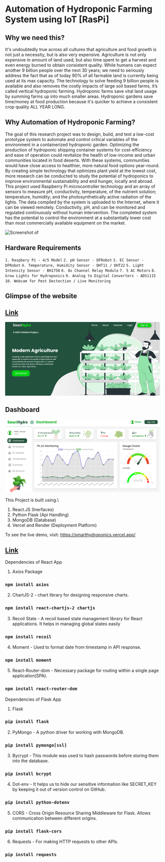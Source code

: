 # Automation of Hydroponic Farming System using IoT [RasPi]

## Why we need this?
It's undoubtedly true across all cultures that agriculture and food growth is not just a necessity, but is also very expensive. Agriculture is not only expensive in amount of land used, but also time spent to get a harvest and even energy burned to obtain consistent quality. While humans can expect another 9 billion people over the next 30 years; we need to seriously address the fact that as of today 90% of all farmable land is currently being used at its max capacity. The technology to solve feeding 9 billion people is available and also removes the costly impacts of large soil based farms, it’s called vertical hydroponic farming. Hydroponic farms save vital land usage by summing farms up into much smaller areas. Hydroponic gardens save time/money at food production because it's quicker to achieve a consistent crop quality ALL YEAR LONG.

## Why Automation of Hydroponic Farming?
The goal of this research project was to design, build, and test a low-cost prototype system to automate and control critical variables of the environment in a containerized hydroponic garden. Optimizing the production of hydroponic shipping container systems for cost-efficiency and ease of operation could revitalize the health of low-income and urban communities located in food deserts. With these systems, communities would have close access to healthier, more natural food options year-round. By creating simple technology that optimizes plant yield at the lowest cost, more research can be conducted to study the potential of hydroponics to improve environmental sustainability and end hunger, locally and abroad. This project used Raspberry Pi microcontroller technology and an array of sensors to measure pH, conductivity, temperature, of the nutrient solution; temperature, humidity; and the photosynthetically active radiation of the lights. The data compiled by the system is uploaded to the Internet, where it can be viewed remotely. Conductivity, pH, and can be monitored and regulated continuously without human intervention. The completed system has the potential to control the environment at a substantially lower cost than most commercially available equipment on the market.

![Screenshot of ](frontend/src/Images/System.png?raw=true "Home Page")

## Hardware Requirements
`1. Raspbery Pi - 4/5 Model`
`2. pH Sensor - DFRobot`
`3. EC Sensor - DFRobot`
`4. Temperature, Humidity Sensor - DHT11 / DHT22`
`5. Light Intensity Sensor - BH1750`
`6. 8x Channel Relay Module`
`7. 5 AC Motors`
`8. Grow Lights for Hydroponics`
`9. Analog to Digital Converters - ADS1115`
`10. Webcam for Pest Dectection / Live Monitoring`

## Glimpse of the website
## [Link](https://smarthydroponics.vercel.app/)

![Screenshot of Landing Page](frontend/src/Images/LandingPage.png?raw=true "Home Page")

## Dashboard
![Screenshot of Web Dashboard](frontend/src/Images/Dashboard.png?raw=true "Dashboard")

This Project is built using.\
1. React.JS (Inerfaces)
2. Python Flask (Api Handling)
3. MongoDB (Database)
4. Vercel and Render (Deployment Platform)

To see the live demo, visit: https://smarthydroponics.vercel.app/ 
## [Link](https://smarthydroponics.vercel.app/)

Dependencies of React App

1. Axios Package
### `npm install axios`

2. ChartJS-2 - chart library for designing responsive charts.
### `npm install react-chartjs-2 chartjs`

3. Recoil State -  A recoil based state management library for React applications. It helps in managing global states easily
### `npm install recoil`

4. Moment - Used to format date from timestamp in API response.
### `npm install moment`

5. React-Router-dom - Necessary package for routing within a single page application(SPA).
### `npm install react-router-dom`


Dependencies of Flask App

1. Flask
### `pip install flask`

2. PyMongo - A python driver for working with MongoDB.
### `pip install pymongo[ssl]`

3. Bycrypt - This module was used to hash passwords before storing them into the database. 
### `pip install bcrypt`

4. Dot-env - It helps us to hide our sensitive information like SECRET_KEY by keeping it out of version control on GitHub. 
### `pip install python-dotenv`

5. CORS - Cross Origin Resource Sharing Middleware for Flask. Allows communication between different origins.
### `pip install flask-cors`

6. Requests - For making HTTP requests to other APIs.
### `pip install requests`
